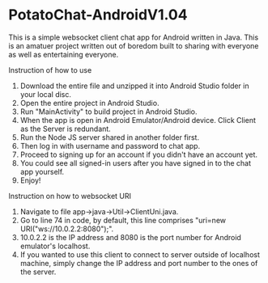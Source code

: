 # PotatoChat-AndroidV1.04
This is a simple websocket client chat app for Android written in Java.
This is an amatuer project written out of boredom built to sharing with everyone as well as entertaining everyone.

Instruction of how to use
1) Download the entire file and unzipped it into Android Studio folder in your local disc.
2) Open the entire project in Android Studio.
3) Run "MainActivity" to build project in Android Studio.
4) When the app is open in Android Emulator/Android device. Click Client as the Server is redundant.
5) Run the Node JS server shared in another folder first.
6) Then log in with username and password to chat app.
7) Proceed to signing up for an account if you didn't have an account yet.
8) You could see all signed-in users after you have signed in to the chat app yourself.
9) Enjoy!

Instruction on how to websocket URI
1) Navigate to file app->java->Util->ClientUni.java.
2) Go to line 74 in code, by default, this line comprises "uri=new URI("ws://10.0.2.2:8080");".
3) 10.0.2.2 is the IP address and 8080 is the port number for Android emulator's localhost.
4) If you wanted to use this client to connect to server outside of localhost machine, simply change the IP address and port number to the ones of the server.
